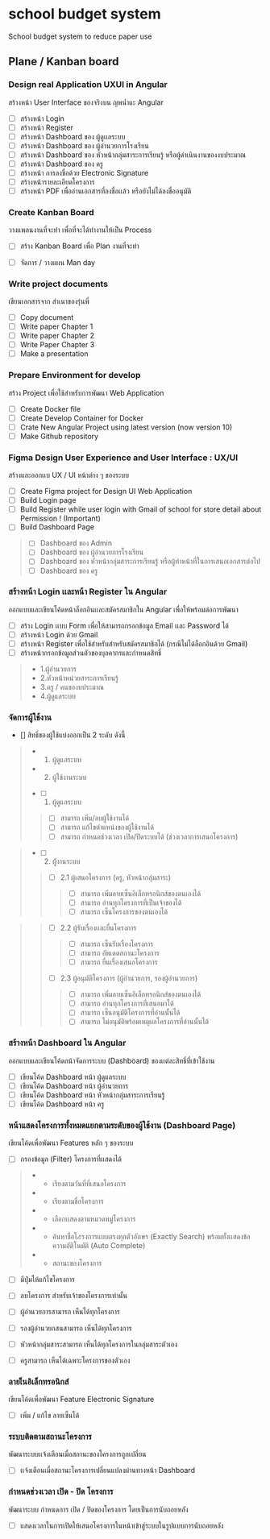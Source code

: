 # school budget system
School budget system to reduce paper use

## Plane / Kanban board
### Design real Application UXUI in Angular
สร้างหน้า User Interface ของจริงบน ญพน่ำแะ Angular
- [ ] สร้างหน้า Login
- [ ] สร้างหน้า Register
- [ ] สร้างหน้า Dashboard ของ ผู้ดูเเลระบบ
- [ ] สร้างหน้า Dashboard ของ ผู้อำนวยการโรงเรียน
- [ ] สร้างหน้า Dashboard ของ หัวหน้ากลุ่มสาระการเรียนรู้ หรือผู้ดำเนินงานของงบประมาณ
- [ ] สร้างหน้า Dashboard ของ ครู
- [ ] สร้างหน้า การลงชื่อด้วย Electronic Signature
- [ ] สร้างหน้ารายละเอียดโครงการ
- [ ] สร้างหน้า PDF เพื่ออ่านเอกสารที่ลงชื่อเเล้ว หรือยังไม่ได้ลงชื่ออนุมัติ

### Create Kanban Board
วางแพลนงานที่จะทำ เพื่อที่จะได้ทำงานให้เป็น Process
- [ ]  สร้าง Kanban Board เพื่อ Plan งานที่จะทำ
- [ ]  จัดการ / วางแผน Man day


### Write project documents
เขียนเอกสารจาก สำเนาของรุ่นพี่
- [ ] Copy document
- [ ]  Write paper Chapter  1
- [ ] Write paper Chapter 2
- [ ] Write Paper Chapter 3
- [ ] Make a  presentation

### Prepare  Environment for develop
สร้าง Project เพื่อใช้สำหรับการพัฒนา Web Application
- [ ] Create Docker file
- [ ] Create Develop Container for Docker
- [ ] Crate New Angular Project using latest version (now version 10)
- [ ] Make Github repository

### **Figma**  Design User Experience and User Interface : UX/UI
สร้างและออกเเบ UX / UI หน้าต่าง ๆ ของระบบ
- [ ] Create Figma project for Design UI Web Application
- [ ] Build Login page
- [ ] Build Register while user login with Gmail of school for store detail about Permission ! (Important)
- [ ] Build Dashboard Page
> - [ ] Dashboard ของ Admin
> - [ ] Dashboard ของ ผู้อำนวยการโรงเรียน
> - [ ] Dashboard ของ หัวหน้ากลุ่มสาระการเรียนรู้ หรือผู้ทำหน้าที่ในการเสนอเอกสารต่อไป
 > - [ ] Dashboard ของ ครู

### สร้างหน้า Login เเละหน้า Register ใน Angular
ออกแบบและเขียนโค้ดหน้าล็อกอินเเละสมัครสมาชิกใน Angular เพื่อให้พร้อมต่อการพัฒนา
- [ ] สร้าง Login เเบบ Form เพื่อให้สามารถกรอกข้อมูล Email เเละ Password ได้
- [ ] สร้างหน้า Login ด้วย Gmail
- [ ] สร้างหน้า Register เพื่อใช้สำหรับสำหรับสมัครสมาชิกได้ (กรณีไม่ได้ล็อกอินด้วย Gmail)
- [ ] สร้างหน้ากรอกข้อมูลส่วนตัวของบุลคากรและกำหนดสิทธิ์
> - 1.ผู้อำนวยการ
> - 2.หัวหน้าหน่วยสาระการเรียนรู้
> - 3.ครู / คนของบประมาณ
> - 4.ผู้ดูแลระบบ



### จัดการผู้ใช้งาน
- [] สิทธิ์ของผู้ใช้แบ่งออกเป็น 2 ระดับ ดังนี้
> - 1. ผู้ดูแลระบบ
> - 2. ผู้ใช้งานระบบ
> - [ ] 1. ผู้ดูแลระบบ
>> - [ ] สามารถ เพิ่ม/ลบผู้ใช้งานได้
>> - [ ] สามารถ แก้ไขตำแหน่งของผู้ใช้งานได้
>> - [ ] สามารถ กำหนดช่วงเวลา เปิด/ปิดระบบได้ (ช่วงเวลาการเสนอโครงการ)

> - [ ] 2. ผู้้งานระบบ
>> - [ ] 2.1 ผู้เสนอโครงการ (ครู, หัวหน้ากลุ่มสาระ)
>>> - [ ] สามารถ เพิ่มลายเซ็นอิเล็กทรอนิกส์ของตนเองได้
>>> - [ ] สามารถ อ่านทุกโครงการที่เป็นเจ้าของได้
>>> - [ ] สามารถ เซ็นโครงการของตนเองได้

>> - [ ] 2.2 ผู้รับเรื่องเเละยื่นโครงการ
>>> - [ ] สามารถ เซ็นรับเรื่องโครงการ
>>> - [ ] สามารถ อัพเดตสถานะโครงการ
>>> - [ ] สามารถ ยื่นเรื่องเสนอโครงการ
>> - [ ] 2.3 ผู้อนุมัติโครงการ (ผู้อำนวยการ, รองผู้อำนวยการ)
>>> - [ ] สามารถ เพิ่มลายเซ็นอิเล็กทรอนิกส์ของตนเองได้
>>> - [ ] สามารถ อ่านทุกโครงการที่เสนอมาได้
>>> - [ ] สามารถ เซ็นอนุมัติโครงการที่อ่านนั้นได้
>>> - [ ] สามารถ ไม่อนุมัติพร้อมเหตุผลโครงการที่อ่านนั้นได้

### สร้างหน้า Dashboard ใน Angular
ออกแบบและเขียนโค้ดกน้าจัดการระบบ (Dashboard) ของเเต่ละสิทธิ์ที่เข้าใช้งาน
 - [ ] เขียนโค้ด Dashboard หน้า ผู้ดูแลระบบ
 - [ ] เขียนโค้ด Dashboard หน้า ผู้อำนวยการ
 - [ ] เขียนโค้ด Dashboard หน้า หัวหน้ากลุ่มสาระการเรียนรู้
 - [ ] เขียนโค้ด Dashboard หน้า ครู

### หน้าแสดงโครงการทั้งหมดแยกตามระดับของผู้ใช้งาน (Dashboard Page)
เขียนโค้ดเพื่อพัฒนา Features หลัก ๆ ของระบบ
- [ ] กรองข้อมูล (Filter) โครงการที่เเสดงได้
> - * เรียงตามวันที่ที่เสนอโครงการ
> - * เรียงตามชื่อโครงการ
> - * เลือกเเสดงตามหมวดหมู่โครงการ
> - * ค้นหาชื่อโ๕รงการแบบตรงทุกตัวอักษร (Exactly Search) พร้อมทั้งเเสดงข้อความอัติโนมัติ (Auto Complete)
> - * สถานะของโครงการ
- [ ] มีปุ่มให้แก้ไขโครงการ
- [ ] ลบโครงการ สำหรับเจ้าของโครงการเท่านั้น
- [ ] ผู้อำนวยการสามารถ เห็นได้ทุกโครงการ
- [ ] รองผู้อำนวยกสนสามารถ เห็นได้ทุกโครงการ
- [ ] หัวหน้ากลุ่มสาระสามารถ เห็นได้ทุกโครงการในกลุ่มสาระตัวเอง
- [ ] ครูสามารถ เห็นได้เฉพาะโครงการของตัวเอง


### ลายเ็นอิเล็กทรอนิกส์
เขียนโค้ดเพื่อพัฒนา Feature Electronic Signature
- [ ] เพิ่ม / แก้ไข ลายเซ็นได้

### ระบบติดตามสถานะโครงการ
พัฒนาระบบเเจ้งเตือนเมื่อสถานะของโครงการถูกเปลี่ยน
- [ ] เเจ้งเตือนเมื่อสถานะโครงการเปลี่ยนแปลงผ่านทางหน้า Dashboard

### กำหนดช่วงเวลา เปิด - ปิด โครงการ
พัฒนาระบบ กำหนดการ เปิด / ปิดของโครงการ โดยเป็นการนับถอยหลัง
- [ ] แสดงเวลาในการเปิดให้เสนอโครงการในหน้าเข้าสู่ระบบในรูปแบบการนับถอยหลัง